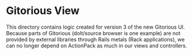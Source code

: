 # Gitorious View

This directory contains logic created for version 3 of the new Gitorious UI.
Because parts of Gitorious (dolt/source browser is one example) are not provided
by external libraries through Rails metals (Rack applications), we can no longer
depend on ActionPack as much in our views and controllers.
